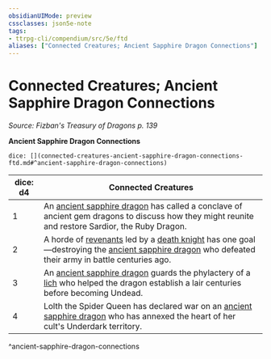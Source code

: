 ```yaml
---
obsidianUIMode: preview
cssclasses: json5e-note
tags:
- ttrpg-cli/compendium/src/5e/ftd
aliases: ["Connected Creatures; Ancient Sapphire Dragon Connections"]
---
```

# Connected Creatures; Ancient Sapphire Dragon Connections
*Source: Fizban's Treasury of Dragons p. 139* 

**Ancient Sapphire Dragon Connections**

`dice: [](connected-creatures-ancient-sapphire-dragon-connections-ftd.md#^ancient-sapphire-dragon-connections)`

| dice: d4 | Connected Creatures |
|----------|---------------------|
| 1 | An [ancient sapphire dragon](ancient-sapphire-dragon-ftd.md) has called a conclave of ancient gem dragons to discuss how they might reunite and restore Sardior, the Ruby Dragon. |
| 2 | A horde of [revenants](revenant.md) led by a [death knight](death-knight.md) has one goal—destroying the [ancient sapphire dragon](ancient-sapphire-dragon-ftd.md) who defeated their army in battle centuries ago. |
| 3 | An [ancient sapphire dragon](ancient-sapphire-dragon-ftd.md) guards the phylactery of a [lich](lich.md) who helped the dragon establish a lair centuries before becoming Undead. |
| 4 | Lolth the Spider Queen has declared war on an [ancient sapphire dragon](ancient-sapphire-dragon-ftd.md) who has annexed the heart of her cult's Underdark territory. |
^ancient-sapphire-dragon-connections